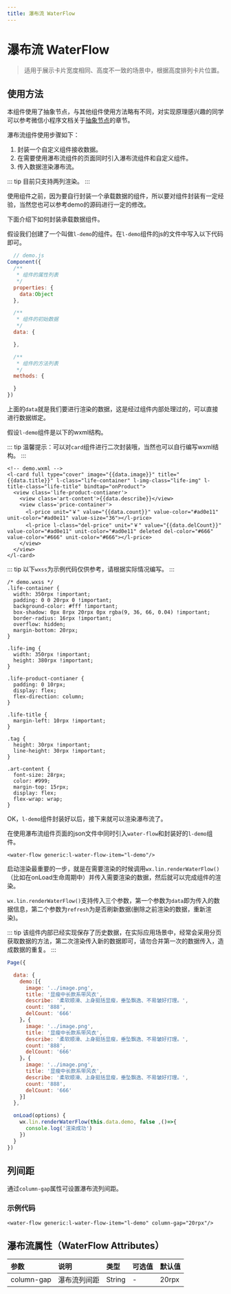 ```yaml
---
title: 瀑布流 WaterFlow
---
```


# <H2Icon /> 瀑布流 WaterFlow

> 适用于展示卡片宽度相同、高度不一致的场景中，根据高度排列卡片位置。

## 使用方法

本组件使用了抽象节点，与其他组件使用方法略有不同，对实现原理感兴趣的同学可以参考微信小程序文档关于[抽象节点][1]的章节。

瀑布流组件使用步骤如下：

1. 封装一个自定义组件接收数据。
2. 在需要使用瀑布流组件的页面同时引入瀑布流组件和自定义组件。
3. 传入数据渲染瀑布流。

::: tip
目前只支持两列渲染。
:::

使用组件之前，因为要自行封装一个承载数据的组件，所以要对组件封装有一定经验，当然您也可以参考demo的源码进行一定的修改。

下面介绍下如何封装承载数据组件。

假设我们创建了一个叫做`l-demo`的组件。在`l-demo`组件的js的文件中写入以下代码即可。

```js
  // demo.js
Component({
  /**
   * 组件的属性列表
   */
  properties: {
    data:Object
  },

  /**
   * 组件的初始数据
   */
  data: {

  },

  /**
   * 组件的方法列表
   */
  methods: {

  }
})
```

上面的`data`就是我们要进行渲染的数据，这是经过组件内部处理过的，可以直接进行数据绑定。

假设`l-demo`组件是以下的wxml结构。

::: tip
温馨提示：可以对`card`组件进行二次封装哦，当然也可以自行编写wxml结构。
:::

```wxml
<!-- demo.wxml -->
<l-card full type="cover" image="{{data.image}}" title="{{data.title}}" l-class="life-container" l-img-class="life-img" l-title-class="life-title" bindtap="onProduct">
  <view class='life-product-contianer'>
    <view class='art-content'>{{data.describe}}</view>
    <view class='price-container'>
      <l-price unit="￥" value="{{data.count}}" value-color="#ad0e11" unit-color="#ad0e11" value-size="36"></l-price>
      <l-price l-class="del-price" unit="￥" value="{{data.delCount}}" value-color="#ad0e11" unit-color="#ad0e11" deleted del-color="#666" value-color="#666" unit-color="#666"></l-price>
    </view>
  </view>
</l-card>
```

::: tip
以下`wxss`为示例代码仅供参考，请根据实际情况编写。
:::

```wxss
/* demo.wxss */
.life-container {
  width: 350rpx !important;
  padding: 0 0 20rpx 0 !important;
  background-color: #fff !important;
  box-shadow: 0px 8rpx 20rpx 0px rgba(9, 36, 66, 0.04) !important;
  border-radius: 16rpx !important;
  overflow: hidden;
  margin-bottom: 20rpx;
}

.life-img {
  width: 350rpx !important;
  height: 380rpx !important;
}

.life-product-contianer {
  padding: 0 10rpx;
  display: flex;
  flex-direction: column;
}

.life-title {
  margin-left: 10rpx !important;
}

.tag {
  height: 30rpx !important;
  line-height: 30rpx !important;
}

.art-content {
  font-size: 28rpx;
  color: #999;
  margin-top: 15rpx;
  display: flex;
  flex-wrap: wrap;
}
```

OK，`l-demo`组件封装好以后，接下来就可以渲染瀑布流了。

在使用瀑布流组件页面的json文件中同时引入`water-flow`和封装好的`l-demo`组件。

```wxml
<water-flow generic:l-water-flow-item="l-demo"/>
```

启动渲染最重要的一步，就是在需要渲染的时候调用`wx.lin.renderWaterFlow()`（比如在onLoad生命周期中）并传入需要渲染的数据，然后就可以完成组件的渲染。

`wx.lin.renderWaterFlow()`支持传入三个参数，第一个参数为`data`即为传入的数据信息，第二个参数为`refresh`为是否刷新数据(删除之前渲染的数据，重新渲染)。

::: tip
该组件内部已经实现保存了历史数据，在实际应用场景中，经常会采用分页获取数据的方法，第二次渲染传入新的数据即可，请勿合并第一次的数据传入，造成数据的重复。
:::

```js
Page({

  data: {
    demo:[{
      image: '../image.png',
      title: '显瘦中长款系带风衣',
      describe: '柔软顺滑、上身挺括显瘦，垂坠飘逸、不易皱好打理。',
      count: '888',
      delCount: '666'
    }，{
      image: '../image.png',
      title: '显瘦中长款系带风衣',
      describe: '柔软顺滑、上身挺括显瘦，垂坠飘逸、不易皱好打理。',
      count: '888',
      delCount: '666'
    }，{
      image: '../image.png',
      title: '显瘦中长款系带风衣',
      describe: '柔软顺滑、上身挺括显瘦，垂坠飘逸、不易皱好打理。',
      count: '888',
      delCount: '666'
    }]
  },

  onLoad(options) {
    wx.lin.renderWaterFlow(this.data.demo, false ,()=>{
      console.log('渲染成功')
    })
  }
})  
```

## 列间距

通过`column-gap`属性可设置瀑布流列间距。

### 示例代码

```wxml
<water-flow generic:l-water-flow-item="l-demo" column-gap="20rpx"/>
```

## 瀑布流属性（WaterFlow Attributes）

|  参数   | 说明 | 类型 | 可选值 | 默认值 |  
|:----|:----|:----|:----|:----|
| column-gap |  瀑布流列间距 | String | - | 20rpx |

<RightMenu />

[1]: https://developers.weixin.qq.com/miniprogram/dev/framework/custom-component/generics.html
